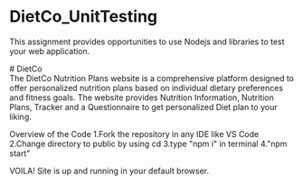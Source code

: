 ﻿# DietCo_UnitTesting <br>

This assignment provides opportunities to use Nodejs and libraries to test your web application.<br>

﻿# DietCo  <br>
The DietCo Nutrition Plans website is a comprehensive platform designed to offer personalized nutrition plans based on individual dietary preferences and fitness goals. The website provides Nutrition Information, Nutrition Plans, Tracker and a Questionnaire to get personalized Diet plan to your liking.<br>

Overview of the Code 1.Fork the repository in any IDE like VS Code 2.Change directory to public by using cd 3.type "npm i" in terminal 4."npm start"<br>

VOILA! Site is up and running in your default browser.<br>

